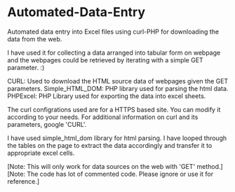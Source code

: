 Automated-Data-Entry
====================

Automated data entry into Excel files using curl-PHP for downloading the data from the web.



I have used it for collecting a data arranged into tabular form on webpage and the webpages could be retrieved by iterating with a simple GET parameter. :)

CURL: Used to download the HTML source data of webpages given the GET parameters.
Simple_HTML_DOM: PHP library used for parsing the html data.
PHPExcel: PHP Library used for exporting the data into excel sheets.


The curl configrations used are for a HTTPS based site. You can modify it according to your needs.
For additional information on curl and its parameters, google 'CURL'.

I have used simple_html_dom library for html parsing. I have looped through the tables on the page to extract the data accordingly 
and transfer it to appropriate excel cells.


[Note: This will only work for data sources on the web with 'GET' method.]
[Note: The code has lot of commented code. Please ignore or use it for reference.]



